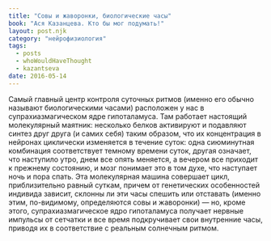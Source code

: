 ```yaml
---
title: "Совы и жаворонки, биологические часы"
book: "Ася Казанцева. Кто бы мог подумать!"
layout: post.njk
category: "нейрофизиология"
tags:
  - posts
  - whoWouldHaveThought
  - kazantseva
date: 2016-05-14
---
```


Самый главный центр контроля суточных ритмов (именно его обычно называют биологическими часами) расположен у нас в супрахиазмагическом ядре гипоталамуса. Там работает настоящий молекулярный маятник: несколько белков активируют и подавляют синтез друг друга (и самих себя) таким образом, что их концентрация в нейронах циклически изменяется в течение суток: одна сиюминутная комбинация соответствует темному времени суток, другая означает, что наступило утро, днем все опять меняется, а вечером все приходит к прежнему состоянию, и мозг понимает это в том духе, что наступает ночь и пора спать. Эта молекулярная машина совершает цикл, приблизительно равный суткам, причем от генетических особенностей индивида зависит, склонны ли эти часы спешить или отставать (именно этим, по-видимому, определяются совы и жаворонки) — но, кроме этого, супрахиазмагическое ядро гипоталамуса получает нервные импульсы от сетчатки и все время подкручивает свои внутренние часы, приводя их в соответствие с реальным солнечным ритмом.

